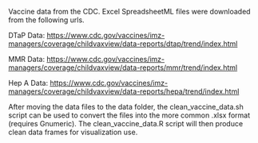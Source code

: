 Vaccine data from the CDC. Excel SpreadsheetML files were downloaded from the following urls.

DTaP Data: https://www.cdc.gov/vaccines/imz-managers/coverage/childvaxview/data-reports/dtap/trend/index.html

MMR Data: https://www.cdc.gov/vaccines/imz-managers/coverage/childvaxview/data-reports/mmr/trend/index.html

Hep A Data: https://www.cdc.gov/vaccines/imz-managers/coverage/childvaxview/data-reports/hepa/trend/index.html

After moving the data files to the data folder, the clean_vaccine_data.sh script can be used to convert the files into the more common .xlsx format (requires Gnumeric). The clean_vaccine_data.R script will then produce clean data frames for visualization use.

